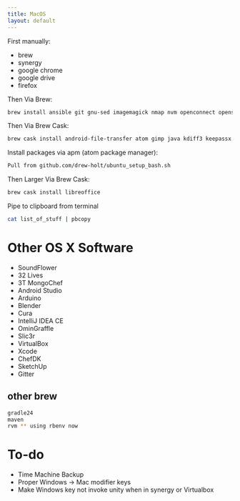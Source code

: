 ```yaml
---
title: MacOS
layout: default
---
```


First manually:

-   brew
-   synergy
-   google chrome
-   google drive
-   firefox

Then Via Brew:

``` bash
brew install ansible git gnu-sed imagemagick nmap nvm openconnect openssl openvpn p7zip pstree psutils rbenv watch wget xz
```

Then Via Brew Cask:

``` bash
brew cask install android-file-transfer atom gimp java kdiff3 keepassx mongodb qbittorrent slack vlc tunnelblick vnc-viewer wireshark
```

Install packages via apm (atom package manager):

``` bash
Pull from github.com/drew-holt/ubuntu_setup_bash.sh
```

Then Larger Via Brew Cask:

``` bash
brew cask install libreoffice
```

Pipe to clipboard from terminal

``` bash
cat list_of_stuff | pbcopy
```

Other OS X Software
===================

-   SoundFlower
-   32 Lives
-   3T MongoChef
-   Android Studio
-   Arduino
-   Blender
-   Cura
-   IntelliJ IDEA CE
-   OminGraffle
-   Slic3r
-   VirtualBox
-   Xcode
-   ChefDK
-   SketchUp
-   Gitter

other brew
----------

``` bash
gradle24
maven
rvm ** using rbenv now
```

To-do
=====

-   Time Machine Backup
-   Proper Windows -&gt; Mac modifier keys
-   Make Windows key not invoke unity when in synergy or Virtualbox


